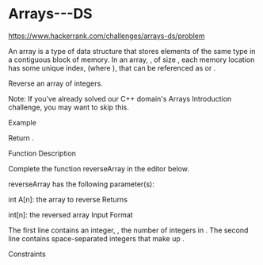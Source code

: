 # Arrays---DS

https://www.hackerrank.com/challenges/arrays-ds/problem

An array is a type of data structure that stores elements of the same type in a contiguous block of memory. In an array, , of size , each memory location has some unique index,  (where ), that can be referenced as  or .

Reverse an array of integers.

Note: If you've already solved our C++ domain's Arrays Introduction challenge, you may want to skip this.

Example

Return .

Function Description

Complete the function reverseArray in the editor below.

reverseArray has the following parameter(s):

int A[n]: the array to reverse
Returns

int[n]: the reversed array
Input Format

The first line contains an integer, , the number of integers in .
The second line contains  space-separated integers that make up .

Constraints
